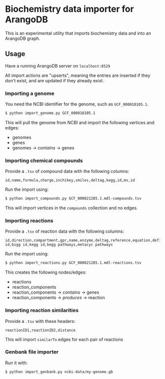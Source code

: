 # Biochemistry data importer for ArangoDB

This is an experimental utility that imports biochemistry data and into an ArangoDB graph.

## Usage

Have a running ArangoDB server on `localhost:8529`

All import actions are "upserts", meaning the entries are inserted if they don't exist, and are
updated if they already exist.

### Importing a genome

You need the NCBI identifier for the genome, such as `GCF_000018105.1`.

```sh
$ python import_genome.py GCF_000018105.1
```

This will pull the genome from NCBI and import the following vertices and edges:

* genomes
* genes
* genomes -> *contains* -> genes

### Importing chemical compounds

Provide a `.tsv` of compound data with the following columns:

```csv
id,name,formula,charge,inchikey,smiles,deltag,kegg,id,ms,id
```

Run the import using:

```sh
$ python import_compounds.py GCF_000021285.1.mdl-compounds.tsv
```

This will import vertices in the `compounds` collection and no edges.

### Importing reactions

Provide a `.tsv` of reaction data with the following columns:

```csv
id,direction,compartment,gpr,name,enzyme,deltag,reference,equation,definition,ms id,bigg id,kegg id,kegg pathways,metacyc pathways
```

Run the import using:

```sh
$ python import_reactions.py GCF_000021285.1.mdl-reactions.tsv
```

This creates the following nodes/edges:

* reactions
* reaction_components
* reaction_components -> *contains* -> genes
* reaction_components -> *produces* -> reaction

### Importing reaction similarities

Provide a `.tsv` with these headers:

```csv
reactionID1,reactionID2,distance
```

This will import `similarTo` edges for each pair of reactions

### Genbank file importer

Run it with:

```sh
$ python import_genbank.py ncbi-data/my-genome.gb
```

